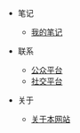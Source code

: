 - 笔记

  - [我的笔记](note.md)


- 联系

  - [公众平台](share.md)
  - [社交平台](contact.md)


- 关于

  - [关于本网站](about.md)